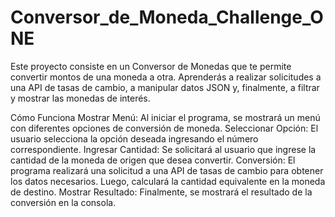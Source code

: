# Conversor_de_Moneda_Challenge_ONE

Este proyecto consiste en un Conversor de Monedas que te permite convertir montos de una moneda a otra. Aprenderás a realizar solicitudes a una API de tasas de cambio, a manipular datos JSON y, finalmente, a filtrar y mostrar las monedas de interés.

Cómo Funciona
Mostrar Menú: Al iniciar el programa, se mostrará un menú con diferentes opciones de conversión de moneda.
Seleccionar Opción: El usuario selecciona la opción deseada ingresando el número correspondiente.
Ingresar Cantidad: Se solicitará al usuario que ingrese la cantidad de la moneda de origen que desea convertir.
Conversión: El programa realizará una solicitud a una API de tasas de cambio para obtener los datos necesarios. Luego, calculará la cantidad equivalente en la moneda de destino.
Mostrar Resultado: Finalmente, se mostrará el resultado de la conversión en la consola.
